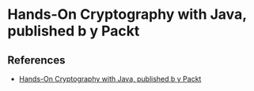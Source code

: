 # Hands-On Cryptography with Java, published b y Packt

## References
- [Hands-On Cryptography with Java, published b y Packt](https://github.com/PacktPublishing/Hands-On-Cryptography-with-Java)
